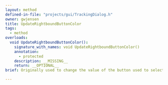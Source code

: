 ```yaml
---
layout: method
defined-in-file: "projects/gui/TrackingDialog.h"
owner: gwjensen
title: UpdateRightboundButtonColor
tags:
  - method
overloads:
  void UpdateRightboundButtonColor():
    signature_with_names: void UpdateRightboundButtonColor()
    annotation:
      - protected
    description: __MISSING__
    return: __OPTIONAL__
brief: Originally used to change the value of the button used to select color. Unfortunately, the colors shown on the buttons are not as precise as the HSV values chosen so they aren't representative of what the user wants to threshold on.

---
```


